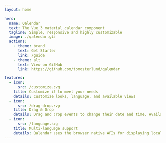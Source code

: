 ```yaml
---
layout: home

hero:
  name: Qalendar
  text: The Vue 3 material calendar component
  tagline: Simple, responsive and highly customizable
  image: ./qalendar.gif
  actions:
    - theme: brand
      text: Get Started
      link: /guide
    - theme: alt
      text: View on GitHub
      link: https://github.com/tomosterlund/qalendar

features:
  - icon:
      src: /customize.svg
    title: Customize it to meet your needs
    details: Customize looks, language, and available views
  - icon:
      src: /drag-drop.svg
    title: Drag & Drop
    details: Drag and drop events to change their date and time. Available on both desktop and mobile.
  - icon:
      src: /language.svg
    title: Multi-language support
    details: Qalendar uses the browser native APIs for displaying localized dates and times. Other texts also exist in multiple languages.
---
```

